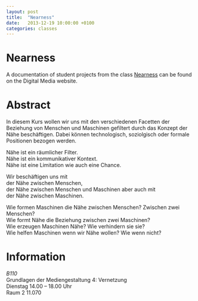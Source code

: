 ```yaml
---
layout: post
title:  "Nearness"
date:   2013-12-19 10:00:00 +0100
categories: classes
---
```


# Nearness

A documentation of student projects from the class [Nearness](https://digitalmedia-bremen.de/course/nearness/) can be found on the Digital Media website.

# Abstract

In diesem Kurs wollen wir uns mit den verschiedenen Facetten der Beziehung von Menschen und Maschinen gefiltert durch das Konzept der Nähe beschäftigen. Dabei können technologisch, soziolgisch oder formale Positionen bezogen werden.

Nähe ist ein räumlicher Filter.<br/>
Nähe ist ein kommunikativer Kontext.<br/>
Nähe ist eine Limitation wie auch eine Chance.

Wir beschäftigen uns mit<br/>
der Nähe zwischen Menschen,<br/>
der Nähe zwischen Menschen und Maschinen aber auch mit<br/>
der Nähe zwischen Maschinen.

Wie formen Maschinen die Nähe zwischen Menschen? Zwischen zwei Menschen?<br/>
Wie formt Nähe die Beziehung zwischen zwei Maschinen?<br/>
Wie erzeugen Maschinen Nähe? Wie verhindern sie sie?<br/>
Wie helfen Maschinen wenn wir Nähe wollen? Wie wenn nicht?

<!-- 

# Assignments

## Research ( due 2010 04 20 )

### Christian
### Jonas
### Nadine
### Benjamin P
### Benjamin S

Ich begreife die Biologie als eine Aussage zur Thematik der Nähe und befasse mich mit einer natürlich hoch-optimierten Lebensform, die zwar Autonom funktioniert, doch immer als Basis den direkten Kontakt zu einem Rohstoff benötigt, der auch gerne Leben darf. Weiterhin sind Bakterien Meister darin ihre nahe Umwelt zu beeinflussen. >>[[Musikbakterien]]

### Wonjung
### Henrik
### Monique
### Dennis
"tele*emo*fon"

Beschreibung:
Telefonische übertragung von Körperwärme (Handwärme), 
Pulsschlag und normalem Ton.

Ergibt: 
Emotionale Nähe in Verbindung mit räumlicher Nähe. 
Das "Gefühl" des normalen Telefonierens wird verstärkt, die emotionale Nähe tritt in den Vordergrund.

Fazit:
Interagieren über Distanz wird zu distanzieller
Interaktion mit Gefühlsnahen Erlebnissen.

Realismus durch "organische Funktionen".

## Sketches ( due 2010 04 27 )

Präsentiere erste Ideen

### Christian

'''Der Soziale Kompass''' <br/>
Meine Idee ist es die ''Räumliche Entfernung'' von '''zwei Menschen''' zu ''verkleinern''.<br/>
Das '''Gefühl''' der '''Trennung''' möchte ich aufheben.<br/> Mit einem ''Kompass'' der jeweils nur auf sein Gegenstück zeigt, werden Räumlich getrennte Menschen wieder ''zusammengeführt''.<br/>
Anhand der kleinen Nadel, die '''stets''' die Richtung angibt, in der sich der Partner befindet, wissen die Partner wo sich der Andere aufhält.<br/>
Trotzdem bleiben beide '''Anonym''', eine direkte Position wird '''nicht verraten'''.<br/>
Dennoch könnten sich die beiden getrennten Menschen jederzeit anhand des Kompasses treffen.<br/>
<br/>
[mailto:c.stephan@hfk-bremen.de Christian Stephan]<br/>
[http://www.quicky-pic.com www.qicky-pic.com]<br/>

### Jonas
### Nadine
### Benjamin P
### Benjamin S

Es wird erforscht inwieweit sich Bakterien mit ihre Umwelt in Beziehung setzt, bzw. in wie weit die Umwelt auf sie und sie auf die Umwelt Einfluss nehmen. Die Ergebnisse werden in einem online Tagebuch veröffentlicht und nehmen Einfluss auf die Entwicklung der [[Musikbakterien]].

### Wonjung
### Henrik
### Monique
### Dennis

# Projekt Ideen

(Platzhalter Titel)
* 2mal Kompass, Christian
* 3 Würfel, Jonas & Benjamin P
* FM Parasiten, Benjamin S
* ???, Wonjung
* Entfernung mit Geräten, Henrik
* Vergissmeinnicht, Monique
* tele*emo*fon, Dennis
* Horchkugeln, Sanda

# Participants

''Please fill in your Name and E-Mail Address''

# Christian Stephan, my [mailto:c.stephan@hfk-bremen.de email] and my [http://www.quicky-pic.com website], follow me on [http://twitter.com/heideputz twitter]
# Jonas Otto [mailto:theoneandonlyoddo@googlemail.com]
# Nadine Jochens [mailto:nadine.jochens@googlemail.com]
# Benjamin Pauer [mailto:pauerb@web.de]
# Benjamin Skirlo [mailto:internetbewohner(ätsch)gmail.com]
# Wonjung Shin [mailto:wonjung24(ätsch)gmail.com]
# Henrik Nieratschker [mailto:h.nieratschker@hfk-bremen.de]
# Monique Teichert [mailto:monique.teichert@yahoo.com]
# Dennis Siegel [mailto:d.siegel@hfk-bremen.de email] // [http://www.laemmen.de website]
# Marcel Helmer [mailto:marcelhelmer@designninja.de]
# Martyna Kwasniewski [mailto:m.kwasniewski@hfk-bremen.de]

Send messages to everybody by writing to this [mailto:nearness@googlegroups.com address].

# Reference

Find below a stream of references relevant to the course. To contribute to the stream, post to [http://delicious.com delicious] by using this tag [http://delicious.com/tag/hfkbremen-nearness hfkbremen-nearness].

<rss>http://feeds.delicious.com/v2/rss/tag/hfkbremen-nearness|charset# UTF-8|short|date|max# 50</rss>

-->

# Information

*B110*<br/>
Grundlagen der Mediengestaltung 4: Vernetzung<br/>
Dienstag 14.00 – 18.00 Uhr<br/>
Raum 2 11.070


